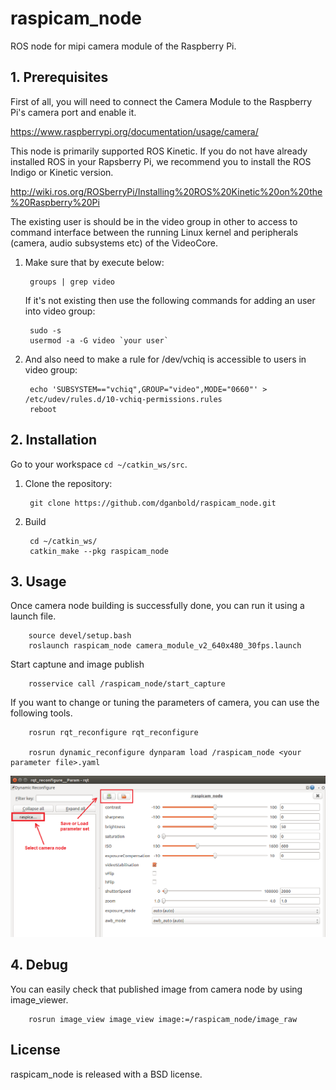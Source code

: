 
raspicam_node
=======
ROS node for mipi camera module of the Raspberry Pi.

## 1. Prerequisites
First of all, you will need to connect the Camera Module to the Raspberry Pi's camera port and enable it.

https://www.raspberrypi.org/documentation/usage/camera/

This node is primarily supported ROS Kinetic. If you do not have already installed ROS in your Rapsberry Pi, we recommend you to install the ROS Indigo or Kinetic version.

http://wiki.ros.org/ROSberryPi/Installing%20ROS%20Kinetic%20on%20the%20Raspberry%20Pi

The existing user is should be in the video group in other to access to command interface between the running Linux kernel and peripherals (camera, audio subsystems etc) of the VideoCore. 

1. Make sure that by execute below: 
	
		groups | grep video
	
	If it's not existing then use the following commands for adding an user into video group:

		sudo -s
		usermod -a -G video `your user`
	
2. And also need to make a rule for /dev/vchiq is accessible to users in video group:
 	
		echo 'SUBSYSTEM=="vchiq",GROUP="video",MODE="0660"' > /etc/udev/rules.d/10-vchiq-permissions.rules
		reboot

## 2. Installation

Go to your workspace `cd ~/catkin_ws/src`.

1. Clone the repository:

		git clone https://github.com/dganbold/raspicam_node.git
   
2. Build

		cd ~/catkin_ws/
		catkin_make --pkg raspicam_node

## 3. Usage
Once camera node building is successfully done, you can run it using a launch file.

		source devel/setup.bash
		roslaunch raspicam_node camera_module_v2_640x480_30fps.launch
		
Start captune and image publish

		rosservice call /raspicam_node/start_capture

If you want to change or tuning the parameters of camera, you can use the following tools.
		
		rosrun rqt_reconfigure rqt_reconfigure 
		
		rosrun dynamic_reconfigure dynparam load /raspicam_node <your parameter file>.yaml
		
![Alt text](rqt_reconfigure.bmp?raw=true "Title")

## 4. Debug
You can easily check that published image from camera node by using image_viewer.

		rosrun image_view image_view image:=/raspicam_node/image_raw

## License
raspicam_node is released with a BSD license.
